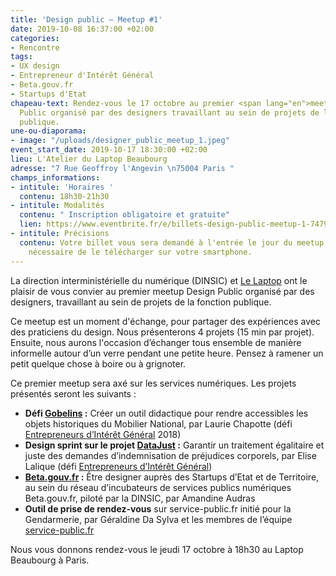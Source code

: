 ```yaml
---
title: 'Design public – Meetup #1'
date: 2019-10-08 16:37:00 +02:00
categories:
- Rencontre
tags:
- UX design
- Entrepreneur d'Intérêt Général
- Beta.gouv.fr
- Startups d'Etat
chapeau-text: Rendez-vous le 17 octobre au premier <span lang="en">meetup</span> Design
  Public organisé par des designers travaillant au sein de projets de la fonction
  publique.
une-ou-diaporama:
- image: "/uploads/designer_public_meetup_1.jpeg"
event_start_date: 2019-10-17 18:30:00 +02:00
lieu: L'Atelier du Laptop Beaubourg
adresse: "7 Rue Geoffroy l'Angevin \n75004 Paris "
champs_informations:
- intitule: 'Horaires '
  contenu: 18h30-21h30
- intitule: Modalités
  contenu: " Inscription obligatoire et gratuite"
  lien: https://www.eventbrite.fr/e/billets-design-public-meetup-1-74790669907
- intitule: Précisions
  contenu: Votre billet vous sera demandé à l'entrée le jour du meetup. Il est donc
    nécessaire de le télécharger sur votre smartphone.
---
```


La direction interministérielle du numérique (DINSIC) et [Le Laptop](https://www.lelaptop.com/) ont le plaisir de vous convier au premier <span lang="en">meetup</span> Design Public organisé par des designers, travaillant au sein de projets de la fonction publique.

Ce <span lang="en">meetup</span> est un moment d'échange, pour partager des expériences avec des praticiens du design. Nous présenterons 4 projets (15 min par projet). Ensuite, nous aurons l'occasion d’échanger tous ensemble de manière informelle autour d’un verre pendant une petite heure. Pensez à ramener un petit quelque chose à boire ou à grignoter.

Ce premier <span lang="en">meetup</span> sera axé sur les services numériques. Les projets présentés seront les suivants :

* **Défi [Gobelins](https://entrepreneur-interet-general.etalab.gouv.fr/defis/2018/gobelins.html) :** Créer un outil didactique pour rendre accessibles les objets historiques du Mobilier National, par Laurie Chapotte (défi [Entrepreneurs d’Intérêt Général](https://entrepreneur-interet-general.etalab.gouv.fr/index.html) 2018)
* **Design sprint sur le projet [DataJust](https://entrepreneur-interet-general.etalab.gouv.fr/defis/2019/datajust.html) :** Garantir un traitement égalitaire et juste des demandes d’indemnisation de préjudices corporels, par Elise Lalique (défi [Entrepreneurs d’Intérêt Général](https://entrepreneur-interet-general.etalab.gouv.fr/index.html))
* **[Beta.gouv.fr](https://beta.gouv.fr/) :** Être designer auprès des Startups d’Etat et de Territoire, au sein du réseau d’incubateurs de services publics numériques Beta.gouv.fr, piloté par la DINSIC, par Amandine Audras 
* **Outil de prise de rendez-vous** sur service-public.fr initié pour la Gendarmerie, par Géraldine Da Sylva et les membres de l’équipe [service-public.fr](http://service-public.fr/)

Nous vous donnons rendez-vous le jeudi 17 octobre à 18h30 au Laptop Beaubourg à Paris.